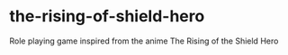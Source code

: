 # the-rising-of-shield-hero
Role playing game inspired from the anime The Rising of the Shield Hero

